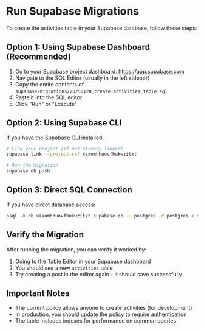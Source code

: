 # Run Supabase Migrations

To create the activities table in your Supabase database, follow these steps:

## Option 1: Using Supabase Dashboard (Recommended)

1. Go to your Supabase project dashboard: https://app.supabase.com
2. Navigate to the SQL Editor (usually in the left sidebar)
3. Copy the entire contents of `supabase/migrations/20250120_create_activities_table.sql`
4. Paste it into the SQL editor
5. Click "Run" or "Execute"

## Option 2: Using Supabase CLI

If you have the Supabase CLI installed:

```bash
# Link your project (if not already linked)
supabase link --project-ref xzxomhhuovfhukwzitxt

# Run the migration
supabase db push
```

## Option 3: Direct SQL Connection

If you have direct database access:

```bash
psql -h db.xzxomhhuovfhukwzitxt.supabase.co -U postgres -d postgres < supabase/migrations/20250120_create_activities_table.sql
```

## Verify the Migration

After running the migration, you can verify it worked by:

1. Going to the Table Editor in your Supabase dashboard
2. You should see a new `activities` table
3. Try creating a post in the editor again - it should save successfully

## Important Notes

- The current policy allows anyone to create activities (for development)
- In production, you should update the policy to require authentication
- The table includes indexes for performance on common queries